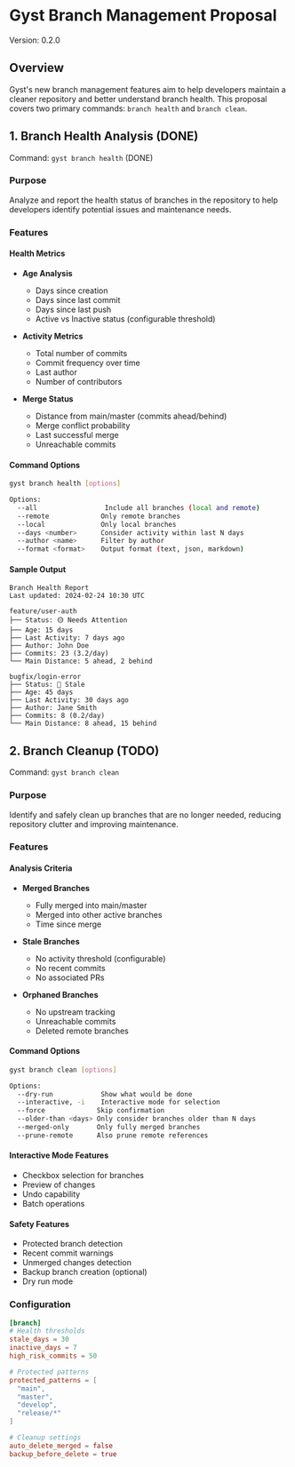 # Gyst Branch Management Proposal

Version: 0.2.0

## Overview

Gyst's new branch management features aim to help developers maintain a cleaner repository and better understand branch health. This proposal covers two primary commands: `branch health` and `branch clean`.

## 1. Branch Health Analysis (DONE)

Command: `gyst branch health` (DONE)

### Purpose

Analyze and report the health status of branches in the repository to help developers identify potential issues and maintenance needs.

### Features

#### Health Metrics

- **Age Analysis**

  - Days since creation
  - Days since last commit
  - Days since last push
  - Active vs Inactive status (configurable threshold)

- **Activity Metrics**

  - Total number of commits
  - Commit frequency over time
  - Last author
  - Number of contributors

- **Merge Status**
  - Distance from main/master (commits ahead/behind)
  - Merge conflict probability
  - Last successful merge
  - Unreachable commits

#### Command Options

```bash
gyst branch health [options]

Options:
  --all                 Include all branches (local and remote)
  --remote             Only remote branches
  --local              Only local branches
  --days <number>      Consider activity within last N days
  --author <name>      Filter by author
  --format <format>    Output format (text, json, markdown)
```

#### Sample Output

```
Branch Health Report
Last updated: 2024-02-24 10:30 UTC

feature/user-auth
├── Status: 🟡 Needs Attention
├── Age: 15 days
├── Last Activity: 7 days ago
├── Author: John Doe
├── Commits: 23 (3.2/day)
└── Main Distance: 5 ahead, 2 behind

bugfix/login-error
├── Status: 🔴 Stale
├── Age: 45 days
├── Last Activity: 30 days ago
├── Author: Jane Smith
├── Commits: 8 (0.2/day)
└── Main Distance: 8 ahead, 15 behind
```

## 2. Branch Cleanup (TODO)

Command: `gyst branch clean`

### Purpose

Identify and safely clean up branches that are no longer needed, reducing repository clutter and improving maintenance.

### Features

#### Analysis Criteria

- **Merged Branches**

  - Fully merged into main/master
  - Merged into other active branches
  - Time since merge

- **Stale Branches**

  - No activity threshold (configurable)
  - No recent commits
  - No associated PRs

- **Orphaned Branches**
  - No upstream tracking
  - Unreachable commits
  - Deleted remote branches

#### Command Options

```bash
gyst branch clean [options]

Options:
  --dry-run            Show what would be done
  --interactive, -i    Interactive mode for selection
  --force             Skip confirmation
  --older-than <days> Only consider branches older than N days
  --merged-only       Only fully merged branches
  --prune-remote      Also prune remote references
```

#### Interactive Mode Features

- Checkbox selection for branches
- Preview of changes
- Undo capability
- Batch operations

#### Safety Features

- Protected branch detection
- Recent commit warnings
- Unmerged changes detection
- Backup branch creation (optional)
- Dry run mode

### Configuration

```toml
[branch]
# Health thresholds
stale_days = 30
inactive_days = 7
high_risk_commits = 50

# Protected patterns
protected_patterns = [
  "main",
  "master",
  "develop",
  "release/*"
]

# Cleanup settings
auto_delete_merged = false
backup_before_delete = true
```
